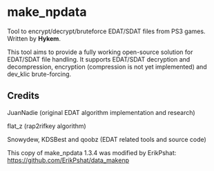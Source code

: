make_npdata
==========

Tool to encrypt/decrypt/bruteforce EDAT/SDAT files from PS3 games. Written by **Hykem**.

This tool aims to provide a fully working open-source solution for EDAT/SDAT file handling.
It supports EDAT/SDAT decryption and decompression, encryption (compression is not yet implemented)
and dev_klic brute-forcing.

Credits
-------

JuanNadie (original EDAT algorithm implementation and research)

flat_z (rap2rifkey algorithm)

Snowydew, KDSBest and qoobz (EDAT related tools and source code)

This copy of make_npdata 1.3.4 was modified by ErikPshat:
https://github.com/ErikPshat/data_makenp

